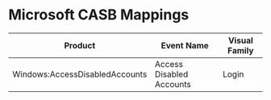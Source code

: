 # Microsoft CASB Mappings
|Product|Event Name|Visual Family|
|-------|----------|-------------|
|Windows:AccessDisabledAccounts|Access Disabled Accounts|Login|
